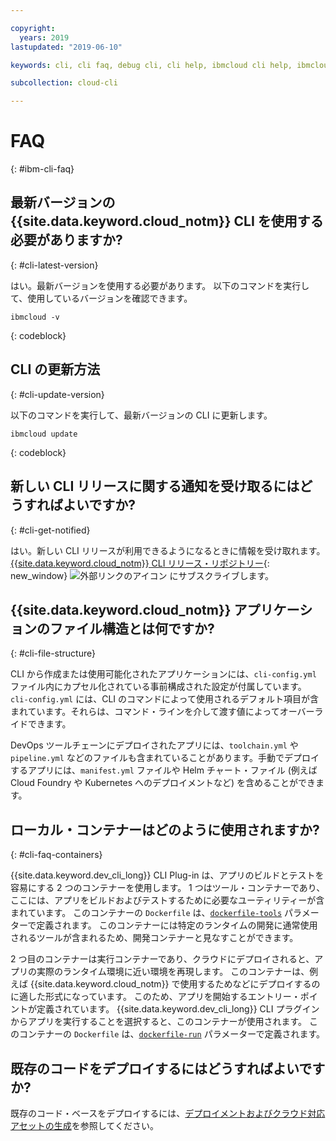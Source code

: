 ```yaml
---

copyright:
  years: 2019
lastupdated: "2019-06-10"

keywords: cli, cli faq, debug cli, cli help, ibmcloud cli help, ibmcloud help

subcollection: cloud-cli

---
```


# FAQ
{: #ibm-cli-faq}

## 最新バージョンの {{site.data.keyword.cloud_notm}} CLI を使用する必要がありますか?
{: #cli-latest-version}

はい。最新バージョンを使用する必要があります。 以下のコマンドを実行して、使用しているバージョンを確認できます。

```
ibmcloud -v
```
{: codeblock}

## CLI の更新方法
{: #cli-update-version}

以下のコマンドを実行して、最新バージョンの CLI に更新します。

```
ibmcloud update
```
{: codeblock}

## 新しい CLI リリースに関する通知を受け取るにはどうすればよいですか?
{: #cli-get-notified}

はい。新しい CLI リリースが利用できるようになるときに情報を受け取れます。 [{{site.data.keyword.cloud_notm}} CLI リリース・リポジトリー](https://github.com/IBM-Cloud/ibm-cloud-cli-release/releases/){: new_window} ![外部リンクのアイコン](../../../icons/launch-glyph.svg "外部リンクのアイコン") にサブスクライブします。

## {{site.data.keyword.cloud_notm}} アプリケーションのファイル構造とは何ですか?
{: #cli-file-structure}

CLI から作成または使用可能化されたアプリケーションには、`cli-config.yml` ファイル内にカプセル化されている事前構成された設定が付属しています。 `cli-config.yml` には、CLI のコマンドによって使用されるデフォルト項目が含まれています。それらは、コマンド・ラインを介して渡す値によってオーバーライドできます。

DevOps ツールチェーンにデプロイされたアプリには、`toolchain.yml` や `pipeline.yml` などのファイルも含まれていることがあります。手動でデプロイするアプリには、`manifest.yml` ファイルや Helm チャート・ファイル (例えば Cloud Foundry や Kubernetes へのデプロイメントなど) を含めることができます。

## ローカル・コンテナーはどのように使用されますか?
{: #cli-faq-containers}

{{site.data.keyword.dev_cli_long}} CLI Plug-in は、アプリのビルドとテストを容易にする 2 つのコンテナーを使用します。 1 つはツール・コンテナーであり、ここには、アプリをビルドおよびテストするために必要なユーティリティーが含まれています。 このコンテナーの `Dockerfile` は、[`dockerfile-tools`](/docs/cli/idt?topic=cloud-cli-idt-cli#command-parameters) パラメーターで定義されます。 このコンテナーには特定のランタイムの開発に通常使用されるツールが含まれるため、開発コンテナーと見なすことができます。

2 つ目のコンテナーは実行コンテナーであり、クラウドにデプロイされると、アプリの実際のランタイム環境に近い環境を再現します。 このコンテナーは、例えば {{site.data.keyword.cloud_notm}} で使用するためなどにデプロイするのに適した形式になっています。 このため、アプリを開始するエントリー・ポイントが定義されています。 {{site.data.keyword.dev_cli_long}} CLI プラグインからアプリを実行することを選択すると、このコンテナーが使用されます。 このコンテナーの `Dockerfile` は、[`dockerfile-run`](/docs/cli/idt?topic=cloud-cli-idt-cli#run) パラメーターで定義されます。

## 既存のコードをデプロイするにはどうすればよいですか?

既存のコード・ベースをデプロイするには、[デプロイメントおよびクラウド対応アセットの生成](/docs/apps?topic=creating-apps-create-deploy-app-cli#byoc-cli)を参照してください。

